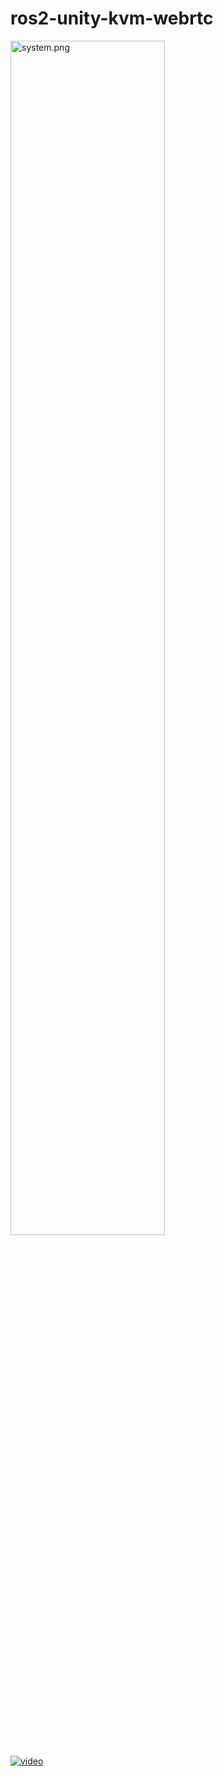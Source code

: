 # ros2-unity-kvm-webrtc

<img width="70%" alt="system.png" src="https://qiita-image-store.s3.ap-northeast-1.amazonaws.com/0/15624/2aa36b47-fa87-6d54-9210-255d5ce44f0a.png">

[![video](https://img.youtube.com/vi/S-1238wVFfM/0.jpg)](https://www.youtube.com/watch?v=S-1238wVFfM)


